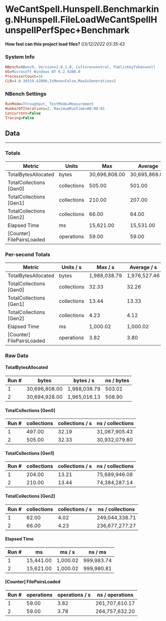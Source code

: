 ﻿# WeCantSpell.Hunspell.Benchmarking.NHunspell.FileLoadWeCantSpellHunspellPerfSpec+Benchmark
__How fast can this project load files?__
_03/12/2022 03:35:43_
### System Info
```ini
NBench=NBench, Version=2.0.1.0, Culture=neutral, PublicKeyToken=null
OS=Microsoft Windows NT 6.2.9200.0
ProcessorCount=16
CLR=4.0.30319.42000,IsMono=False,MaxGcGeneration=2
```

### NBench Settings
```ini
RunMode=Throughput, TestMode=Measurement
NumberOfIterations=2, MaximumRunTime=00:00:01
Concurrent=False
Tracing=False
```

## Data
-------------------

### Totals
|          Metric |           Units |             Max |         Average |             Min |          StdDev |
|---------------- |---------------- |---------------- |---------------- |---------------- |---------------- |
|TotalBytesAllocated |           bytes |   30,696,808.00 |   30,695,868.00 |   30,694,928.00 |        1,329.36 |
|TotalCollections [Gen0] |     collections |          505.00 |          501.00 |          497.00 |            5.66 |
|TotalCollections [Gen1] |     collections |          210.00 |          207.00 |          204.00 |            4.24 |
|TotalCollections [Gen2] |     collections |           66.00 |           64.00 |           62.00 |            2.83 |
|    Elapsed Time |              ms |       15,621.00 |       15,531.00 |       15,441.00 |          127.28 |
|[Counter] FilePairsLoaded |      operations |           59.00 |           59.00 |           59.00 |            0.00 |

### Per-second Totals
|          Metric |       Units / s |         Max / s |     Average / s |         Min / s |      StdDev / s |
|---------------- |---------------- |---------------- |---------------- |---------------- |---------------- |
|TotalBytesAllocated |           bytes |    1,988,038.79 |    1,976,527.46 |    1,965,016.13 |       16,279.48 |
|TotalCollections [Gen0] |     collections |           32.33 |           32.26 |           32.19 |            0.10 |
|TotalCollections [Gen1] |     collections |           13.44 |           13.33 |           13.21 |            0.16 |
|TotalCollections [Gen2] |     collections |            4.23 |            4.12 |            4.02 |            0.15 |
|    Elapsed Time |              ms |        1,000.02 |        1,000.02 |        1,000.02 |            0.00 |
|[Counter] FilePairsLoaded |      operations |            3.82 |            3.80 |            3.78 |            0.03 |

### Raw Data
#### TotalBytesAllocated
|           Run # |           bytes |       bytes / s |      ns / bytes |
|---------------- |---------------- |---------------- |---------------- |
|               1 |   30,696,808.00 |    1,988,038.79 |          503.01 |
|               2 |   30,694,928.00 |    1,965,016.13 |          508.90 |

#### TotalCollections [Gen0]
|           Run # |     collections | collections / s |ns / collections |
|---------------- |---------------- |---------------- |---------------- |
|               1 |          497.00 |           32.19 |   31,067,905.43 |
|               2 |          505.00 |           32.33 |   30,932,079.80 |

#### TotalCollections [Gen1]
|           Run # |     collections | collections / s |ns / collections |
|---------------- |---------------- |---------------- |---------------- |
|               1 |          204.00 |           13.21 |   75,689,946.08 |
|               2 |          210.00 |           13.44 |   74,384,287.14 |

#### TotalCollections [Gen2]
|           Run # |     collections | collections / s |ns / collections |
|---------------- |---------------- |---------------- |---------------- |
|               1 |           62.00 |            4.02 |  249,044,338.71 |
|               2 |           66.00 |            4.23 |  236,677,277.27 |

#### Elapsed Time
|           Run # |              ms |          ms / s |         ns / ms |
|---------------- |---------------- |---------------- |---------------- |
|               1 |       15,441.00 |        1,000.02 |      999,983.74 |
|               2 |       15,621.00 |        1,000.02 |      999,980.81 |

#### [Counter] FilePairsLoaded
|           Run # |      operations |  operations / s | ns / operations |
|---------------- |---------------- |---------------- |---------------- |
|               1 |           59.00 |            3.82 |  261,707,610.17 |
|               2 |           59.00 |            3.78 |  264,757,632.20 |


